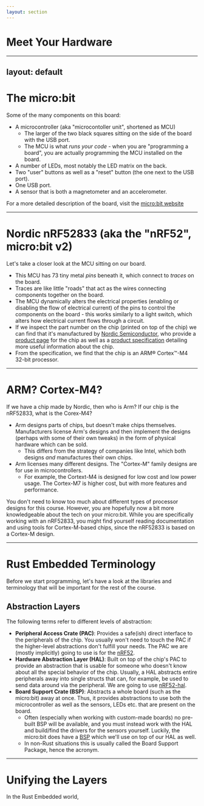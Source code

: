```yaml
---
layout: section
---
```


# Meet Your Hardware

---
layout: default
---

# The micro:bit
Some of the many components on this board:
- A microcontroller (aka "microcontoller unit", shortened as MCU)
  - The larger of the two black squares sitting on the side of the board with the USB port.
  - The MCU is what *runs your code* - when you are "programming a board", you are actually programming the MCU installed on the board.
- A number of LEDs, most notably the LED matrix on the back.
- Two "user" buttons as well as a "reset" button (the one next to the USB port).
- One USB port.
- A sensor that is both a magnetometer and an accelerometer.

For a more detailed description of the board, visit the [micro:bit website](https://tech.microbit.org/hardware/)
<!--
"Microcontroller" on Wikipedia: [here](https://en.wikipedia.org/wiki/Microcontroller)
"Magnetometer" on Wikipedia: [here](https://en.wikipedia.org/wiki/Magnetometer)
"Accelerometer" on Wikipedia: [here](https://en.wikipedia.org/wiki/Accelerometer)
-->

---

# Nordic nRF52833 (aka the "nRF52", micro:bit v2)
Let's take a closer look at the MCU sitting on our board.

- This MCU has 73 tiny metal *pins* beneath it, which connect to *traces* on the board.
- Traces are like little "roads" that act as the wires connecting components together on the board.
- The MCU dynamically alters the electrical properties (enabling or disabling the flow of electrical current) of the pins to control the components on the board - this works similarly to a light switch, which alters how electrical current flows through a circuit.
- If we inspect the part number on the chip (printed on top of the chip) we can find that it's manufactured by [Nordic Semiconductor](https://www.nordicsemi.com/), who provide a [product page](https://www.nordicsemi.com/products/nrf52833) for the chip as well as a [product specification](https://infocenter.nordicsemi.com/pdf/nRF52833_PS_v1.3.pdf) detailing more useful information about the chip.
- From the specification, we find that the chip is an ARM® Cortex™-M4 32-bit processor.

---
# ARM? Cortex-M4?
If we have a chip made by Nordic, then who is Arm? If our chip is the nRF52833, what is the Corex-M4?
- Arm designs parts of chips, but doesn't make chips themselves. Manufacturers license Arm's designs and then implement the designs (perhaps with some of their own tweaks) in the form of physical hardware which can be sold.
  - This differs from the strategy of companies like Intel, which both designs *and* manufactures their own chips.
- Arm licenses many different designs. The "Cortex-M" family designs are for use in microcontrollers.
  - For example, the Cortext-M4 is designed for low cost and low power usage. The Cortex-M7 is higher cost, but with more features and performance.

You don't need to know too much about different types of processor designs for this course. However, you are hopefully now a bit more knowledgeable about the tech on your micro:bit.
While you are specifically working with an nRF52833, you might find yourself reading documentation and using tools for Cortex-M-based chips, since the nRF52833 is based on a Cortex-M design.

---
# Rust Embedded Terminology
Before we start programming, let's have a look at the libraries and terminology that will be important for the rest of the course.
## Abstraction Layers
The following terms refer to different levels of abstraction:
- **Peripheral Access Crate (PAC)**: Provides a safe(ish) direct interface to the peripherals of the chip. You usually won't need to touch the PAC if the higher-level abstractions don't fulfill your needs. The PAC we are (mostly implicitly) going to use is for the [nRF52](https://crates.io/crates/nrf52833-pac).
- **Hardware Abstraction Layer (HAL)**: Built on top of the chip's PAC to provide an abstraction that is usable for someone who doesn't know about all the special behavior of the chip. Usually, a HAL abstracts entire peripherals away into single structs that can, for example, be used to send data around via the peripheral. We are going to use [nRF52-hal](https://crates.io/crates/nrf52833-hal).
- **Board Support Crate (BSP)**: Abstracts a whole board (such as the micro:bit) away at once. Thus, it provides abstractions to use both the microcontroller as well as the sensors, LEDs etc. that are present on the board.
  - Often (especially when working with custom-made boards) no pre-built BSP will be available, and you must instead work with the HAL and build/find the drivers for the sensors yourself. Luckily, the micro:bit does have a [BSP](https://crates.io/crates/microbit-v2) which we'll use on top of our HAL as well.
  - In non-Rust situations this is usually called the Board Support Package, hence the acronym.

---
# Unifying the Layers
In the Rust Embedded world,
